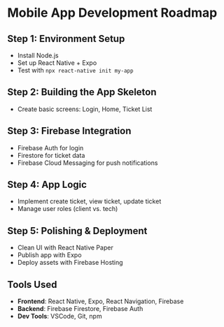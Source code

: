 # Mobile App Development Roadmap

## Step 1: Environment Setup
- Install Node.js
- Set up React Native + Expo
- Test with `npx react-native init my-app`

## Step 2: Building the App Skeleton
- Create basic screens: Login, Home, Ticket List

## Step 3: Firebase Integration
- Firebase Auth for login
- Firestore for ticket data
- Firebase Cloud Messaging for push notifications

## Step 4: App Logic
- Implement create ticket, view ticket, update ticket
- Manage user roles (client vs. tech)

## Step 5: Polishing & Deployment
- Clean UI with React Native Paper
- Publish app with Expo
- Deploy assets with Firebase Hosting

## Tools Used
- **Frontend**: React Native, Expo, React Navigation, Firebase
- **Backend**: Firebase Firestore, Firebase Auth
- **Dev Tools**: VSCode, Git, npm

